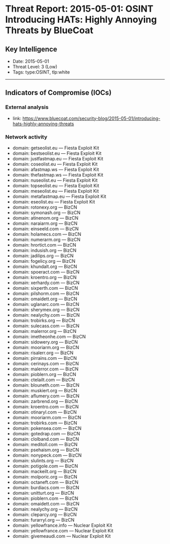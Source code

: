 # Threat Report: 2015-05-01: OSINT Introducing HATs: Highly Annoying Threats by BlueCoat


## Key Intelligence
* Date: 2015-05-01
* Threat Level: 3 (Low)
* Tags: type:OSINT, tlp:white

---

## Indicators of Compromise (IOCs)
### External analysis
* link: https://www.bluecoat.com/security-blog/2015-05-01/introducing-hats-highly-annoying-threats

### Network activity
* domain: getseolist.eu — Fiesta Exploit Kit
* domain: bestseolist.eu — Fiesta Exploit Kit
* domain: justfastmap.eu — Fiesta Exploit Kit
* domain: coseolist.eu — Fiesta Exploit Kit
* domain: afastmap.ws — Fiesta Exploit Kit
* domain: thefastmap.ws — Fiesta Exploit Kit
* domain: nuseolist.eu — Fiesta Exploit Kit
* domain: topseolist.eu — Fiesta Exploit Kit
* domain: meseolist.eu — Fiesta Exploit Kit
* domain: metafastmap.eu — Fiesta Exploit Kit
* domain: eseolist.eu — Fiesta Exploit Kit
* domain: rotonexy.org — BizCN
* domain: symonash.org — BizCN
* domain: atinenom.org — BizCN
* domain: naraiarm.org — BizCN
* domain: einseeld.com — BizCN
* domain: holamecs.com — BizCN
* domain: numerarm.org — BizCN
* domain: hrortict.com — BizCN
* domain: indusish.org — BizCN
* domain: jadilips.org — BizCN
* domain: fogelicy.org — BizCN
* domain: khundalt.org — BizCN
* domain: spoeract.com — BizCN
* domain: kroentro.org — BizCN
* domain: xerhardy.com — BizCN
* domain: sixperth.com — BizCN
* domain: pilshorm.com — BizCN
* domain: omaidett.org — BizCN
* domain: uglanarc.com — BizCN
* domain: sherymex.org — BizCN
* domain: nealychy.com — BizCN
* domain: trobirks.org — BizCN
* domain: sulecass.com — BizCN
* domain: malerror.org — BizCN
* domain: imetheonhe.com — BizCN
* domain: sidowery.org — BizCN
* domain: mooriarm.org — BizCN
* domain: risalerr.org — BizCN
* domain: pirrains.com — BizCN
* domain: cerinays.com — BizCN
* domain: malerror.com — BizCN
* domain: pioblern.org — BizCN
* domain: ctelailt.com — BizCN
* domain: blouneth.com — BizCN
* domain: muskiert.org — BizCN
* domain: aflumery.com — BizCN
* domain: zarbrend.org — BizCN
* domain: kroentro.com — BizCN
* domain: otinaryl.com — BizCN
* domain: mooriarm.com — BizCN
* domain: trobirks.com — BizCN
* domain: pokensea.com — BizCN
* domain: gotedrap.com — BizCN
* domain: clolband.com — BizCN
* domain: meditoll.com — BizCN
* domain: psehaism.org — BizCN
* domain: nonypeck.com — BizCN
* domain: slulints.org — BizCN
* domain: potigole.com — BizCN
* domain: mackeilt.org — BizCN
* domain: molporic.org — BizCN
* domain: octaneft.com — BizCN
* domain: burdiacs.com — BizCN
* domain: unitturt.org — BizCN
* domain: pioblern.com — BizCN
* domain: omaidett.com — BizCN
* domain: nealychy.org — BizCN
* domain: cleparcy.org — BizCN
* domain: furarryl.org — BizCN
* domain: yellowfrance.info — Nuclear Exploit Kit
* domain: yellowfrance.com — Nuclear Exploit Kit
* domain: givemeaudi.com — Nuclear Exploit Kit
